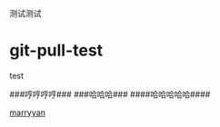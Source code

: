 

测试测试

# git-pull-test

test

###哼哼哼哼###
###哈哈哈###
####哈哈哈哈哈####

[marryyan](https://github.com/marryyan)


